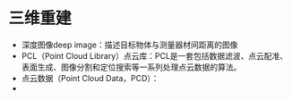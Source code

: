 # 三维重建

* 深度图像deep image：描述目标物体与测量器材间距离的图像
* PCL（Point Cloud Library）点云库：PCL是一套包括数据滤波、点云配准、表面生成、图像分割和定位搜索等一系列处理点云数据的算法。
* 点云数据（Point Cloud Data，PCD）：
* 